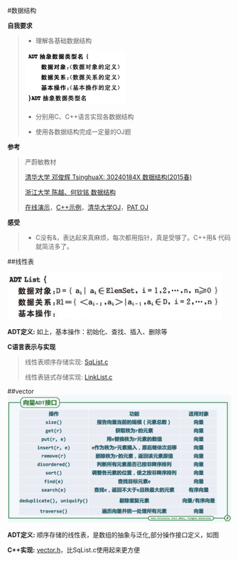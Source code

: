 #数据结构


**自我要求**

> * 理解各基础数据结构
> 
> ![Abstrac Data Type](ADT/ADT.png)
> 
> * 分别用C、C++语言实现各数据结构
> 
> * 使用各数据结构完成一定量的OJ题	
> 


**参考**

> 严蔚敏教材
> 
> [清华大学 邓俊辉 TsinghuaX: 30240184X 数据结构(2015春)]
> 
> [浙江大学 陈越、何钦铭 数据结构]
> 
> [在线演示]，[C++示例]，[清华大学OJ]，[PAT OJ]



**感受**
>
> * C没有&，表达起来真麻烦，每次都用指针，真是受够了。C++用& 代码就简洁多了。
> 


##线性表

![](ADT/ADT线性表定义.png)

**ADT定义:** 如上，基本操作：初始化、查找、插入、删除等

**C语言表示与实现**
>
> 线性表顺序存储实现: [SqList.c](SqList.c)
> 
> 线性表链式存储实现: [LinkList.c](LinkList.c)


##vector
![Abstrac Data Type](ADT/向量ADT接口.png)

**ADT定义:** 顺序存储的线性表，是数组的抽象与泛化,部分操作接口定义，如图

**C++实现:** [vector.h](vector.h)，比SqList.c使用起来更方便




























[浙江大学 陈越、何钦铭 数据结构]:http://mooc.study.163.com/course/ZJU-1000033001#/info

[清华大学 邓俊辉 TsinghuaX: 30240184X 数据结构(2015春)]:http://www.xuetangx.com/courses/TsinghuaX/30240184_2015X/2015_T1/courseware/293594d41a0a459a88e4b4a5c855e723/

[清华大学OJ]:http://dsa.cs.tsinghua.edu.cn/oj/foyer.shtml

[在线演示]:http://dsa.cs.tsinghua.edu.cn/~deng/ds/demo/

[C++示例]:http://dsa.cs.tsinghua.edu.cn/~deng/ds/src_link/index.htm

[PAT OJ]:http://www.patest.cn







